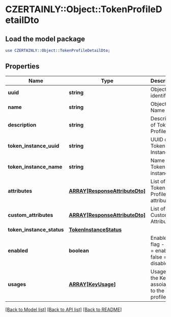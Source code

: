# CZERTAINLY::Object::TokenProfileDetailDto

## Load the model package
```perl
use CZERTAINLY::Object::TokenProfileDetailDto;
```

## Properties
Name | Type | Description | Notes
------------ | ------------- | ------------- | -------------
**uuid** | **string** | Object identifier | 
**name** | **string** | Object Name | 
**description** | **string** | Description of Token Profile | [optional] 
**token_instance_uuid** | **string** | UUID of Token Instance | 
**token_instance_name** | **string** | Name of Token instance | 
**attributes** | [**ARRAY[ResponseAttributeDto]**](ResponseAttributeDto.md) | List of Token Profile attributes | 
**custom_attributes** | [**ARRAY[ResponseAttributeDto]**](ResponseAttributeDto.md) | List of Custom Attributes | [optional] 
**token_instance_status** | [**TokenInstanceStatus**](TokenInstanceStatus.md) |  | 
**enabled** | **boolean** | Enabled flag - true &#x3D; enabled; false &#x3D; disabled | 
**usages** | [**ARRAY[KeyUsage]**](KeyUsage.md) | Usages for the Keys assoiated to the profile | 

[[Back to Model list]](../README.md#documentation-for-models) [[Back to API list]](../README.md#documentation-for-api-endpoints) [[Back to README]](../README.md)


